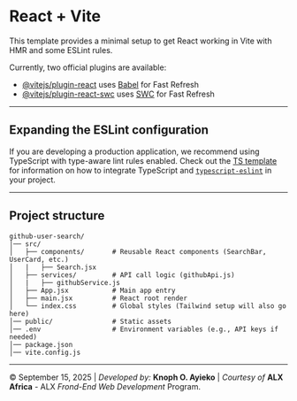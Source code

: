 # React + Vite

This template provides a minimal setup to get React working in Vite with HMR and some ESLint rules.

Currently, two official plugins are available:

- [@vitejs/plugin-react](https://github.com/vitejs/vite-plugin-react/blob/main/packages/plugin-react) uses [Babel](https://babeljs.io/) for Fast Refresh
- [@vitejs/plugin-react-swc](https://github.com/vitejs/vite-plugin-react/blob/main/packages/plugin-react-swc) uses [SWC](https://swc.rs/) for Fast Refresh
---  

## Expanding the ESLint configuration

If you are developing a production application, we recommend using TypeScript with type-aware lint rules enabled. Check out the [TS template](https://github.com/vitejs/vite/tree/main/packages/create-vite/template-react-ts) for information on how to integrate TypeScript and [`typescript-eslint`](https://typescript-eslint.io) in your project.

---  
## Project structure
```
github-user-search/
│── src/
│   ├── components/       # Reusable React components (SearchBar, UserCard, etc.)
│   |   ├── Search.jsx
│   ├── services/         # API call logic (githubApi.js)
│   |   ├── githubService.js
│   ├── App.jsx           # Main app entry
│   ├── main.jsx          # React root render
│   └── index.css         # Global styles (Tailwind setup will also go here)
│── public/               # Static assets
│── .env                  # Environment variables (e.g., API keys if needed)
│── package.json
│── vite.config.js
```

---  
&copy; September 15, 2025 | *Developed by:* **Knoph O. Ayieko** | *Courtesy of* **ALX Africa** - ALX *Frond-End Web Development* Program.
